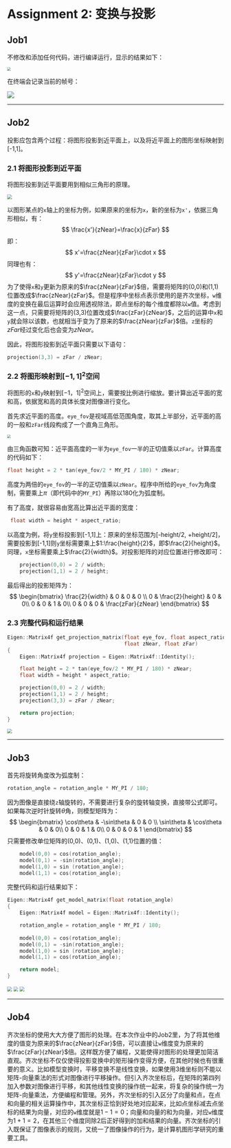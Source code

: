 # Assignment 2: 变换与投影 

## Job1

不修改和添加任何代码，进行编译运行，显示的结果如下：

<img src="pic\\1.png" style="zoom:50%;" />

在终端会记录当前的帧号：

![](pic\\2.png)

-------

## Job2

投影应包含两个过程：将图形投影到近平面上，以及将近平面上的图形坐标映射到[-1,1]。

### 2.1 将图形投影到近平面

将图形投影到近平面要用到相似三角形的原理。

<img src="pic\\b.png" style="zoom: 67%;" />

以图形某点的`x`轴上的坐标为例，如果原来的坐标为`x`，新的坐标为`x'`，依据三角形相似，有：
$$
\frac{x'}{zNear}=\frac{x}{zFar}
$$
即：
$$
x'=\frac{zNear}{zFar}\cdot x
$$
同理也有：
$$
y'=\frac{zNear}{zFar}\cdot y
$$
为了使得`x`和`y`更新为原来的$\frac{zNear}{zFar}$倍，需要将矩阵的(0,0)和(1,1)位置改成$\frac{zNear}{zFar}$。但是程序中坐标点表示使用的是齐次坐标，`w`维度的变换在最后运算时会应用透视除法，即点坐标的每个维度都除以`w`值。考虑到这一点，只需要将矩阵的(3,3)位置改成$\frac{zFar}{zNear}$，之后的运算中`x`和`y`就会除以该数，也就相当于变为了原来的$\frac{zNear}{zFar}$倍。`z`坐标的$zFar$经过变化后也会变为$zNear$。

因此，将图形投影到近平面只需要以下语句：

```cpp
projection(3,3) = zFar / zNear;
```

### 2.2 将图形映射到$[-1,1]^2$空间

将图形的`x`和`y`映射到$[-1，1]^2$空间上，需要按比例进行缩放。要计算出近平面的宽和高，依据宽和高的具体长度对图像进行变化。

首先求近平面的高度。`eye_fov`是视域高低范围角度，取其上半部分，近平面的高的一般和`zFar`线段构成了一个直角三角形。

<img src="pic\\a.png" style="zoom:50%;" />

由三角函数可知：近平面高度的一半为`eye_fov`一半的正切值乘以`zFar`。计算高度的代码如下：

```cpp
float height = 2 * tan(eye_fov/2 * MY_PI / 180) * zNear;
```

高度为两倍的`eye_fov`的一半的正切值乘以`zNear`。程序中所给的`eye_fov`为角度制，需要乘上$\pi$（即代码中的`MY_PI`）再除以180化为弧度制。

有了高度，就很容易由宽高比算出近平面的宽度：

```cpp
 float width = height * aspect_ratio;
```

以高度为例，将`y`坐标投影到[-1,1]上：原来的坐标范围为[-height/2, +height/2]，需要投影到[-1,1]则`y`坐标需要乘上$1:\frac{height}{2}$，即$\frac{2}{height}$。同理，`x`坐标需要乘上$\frac{2}{width}$。对投影矩阵的对应位置进行修改即可：

```cpp
    projection(0,0) = 2 / width;
    projection(1,1) = 2 / height;
```

最后得出的投影矩阵为：
$$
\begin{bmatrix}
\frac{2}{width} & 0 & 0 & 0 \\
0 & \frac{2}{height} & 0 & 0\\
0 & 0 & 1 & 0\\
0 & 0 & 0 & \frac{zFar}{zNear}
\end{bmatrix}
$$


### 2.3 完整代码和运行结果

```cpp
Eigen::Matrix4f get_projection_matrix(float eye_fov, float aspect_ratio,
                                      float zNear, float zFar)
{
    Eigen::Matrix4f projection = Eigen::Matrix4f::Identity();

    float height = 2 * tan(eye_fov/2 * MY_PI / 180) * zNear;
    float width = height * aspect_ratio;

    projection(0,0) = 2 / width;
    projection(1,1) = 2 / height;
    projection(3,3) = zFar / zNear;

    return projection;
}
```

<img src="pic\\3.png" style="zoom: 67%;" />

------

## Job3 

首先将旋转角度改为弧度制：

```cpp
rotation_angle = rotation_angle * MY_PI / 180;
```

因为图像是直接绕`z`轴旋转的，不需要进行复杂的旋转轴变换，直接带公式即可。如果每次逆时针旋转$\theta$角，则模型矩阵为：
$$
\begin{bmatrix}
\cos\theta & -\sin\theta & 0 & 0 \\
\sin\theta & \cos\theta & 0 & 0\\
0 & 0 & 1 & 0\\
0 & 0 & 0 & 1
\end{bmatrix}
$$
只需要修改单位矩阵的(0,0)、(0,1)、(1,0)、(1,1)位置的值：

```cpp
    model(0,0) = cos(rotation_angle);
    model(0,1) = -sin(rotation_angle);
    model(1,0) = sin (rotation_angle);
    model(1,1) = cos(rotation_angle);
```

完整代码和运行结果如下：

```cpp
Eigen::Matrix4f get_model_matrix(float rotation_angle)
{
    Eigen::Matrix4f model = Eigen::Matrix4f::Identity();

    rotation_angle = rotation_angle * MY_PI / 180;
    
    model(0,0) = cos(rotation_angle);
    model(0,1) = -sin(rotation_angle);
    model(1,0) = sin (rotation_angle);
    model(1,1) = cos(rotation_angle);

    return model;
}
```

<img src="pic\\4.png" style="zoom:67%;" />

<img src="pic\\5.png" style="zoom:67%;" />

<img src="pic\\6.png" style="zoom:67%;" />

----------

## Job4

齐次坐标的使用大大方便了图形的处理。在本次作业中的Job2里，为了将其他维度的值变为原来的$\frac{zNear}{zFar}$倍，可以直接让`w`维度变为原来的$\frac{zFar}{zNear}$倍。这样既方便了编程，又能使得对图形的处理更加简洁直观。齐次坐标不仅仅使得投影变换中的矩形操作变得方便，在其他时候也有很重要的意义。比如模型变换时，平移变换不是线性变换，如果使用3维坐标则不能以矩阵-向量乘法的形式对图像进行平移操作。但引入齐次坐标后，在矩阵的第四列加入参数对图像进行平移，和其他线性变换的操作统一起来，将复杂的操作统一为矩阵-向量乘法，方便编程和管理。另外，齐次坐标的引入区分了向量和点，在点和向量的相关运算操作中，其次坐标正恰到好处地对应起来，比如点坐标减去点坐标的结果为向量，对应的`w`维度就是$1-1=0$；向量和向量的和为向量，对应`w`维度为$1+1=2$，在其他三个维度同除2后正好得到的加和结果的向量。齐次坐标的引入既保证了图像表示的规则，又统一了图像操作的行为，是计算机图形学研究的重要工具。

